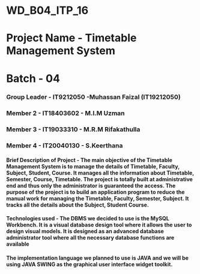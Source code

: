 # WD_B04_ITP_16
# Project Name - Timetable Management System
# Batch - 04
### Group Leader - IT9212050 -Muhassan Faizal (IT19212050)
### Member 2 - IT18403602 - M.I.M Uzman
### Member 3 - IT19033310 - M.R.M Rifakathulla
### Member 4 - IT20040130 - S.Keerthana


#### Brief Description of Project - The main objective of the Timetable Management System is to manage the details of Timetable, Faculty, Subject, Student, Course. It manages all the information about Timetable, Semester, Course, Timetable. The project is totally built at administrative end and thus only the administrator is guaranteed the access. The purpose of the project is to build an application program to reduce the manual work for managing the Timetable, Faculty, Semester, Subject. It tracks all the details about the Subject, Student Course.

#### Technologies used - The DBMS we decided to use is the MySQL Workbench. It is a visual database design tool where it allows the user to design visual models. It is designed as an advanced database administrator tool where all the necessary database functions are available
#### The implementation language we planned to use is JAVA and we will be using JAVA SWING as the graphical user interface widget toolkit.

